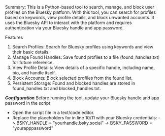Summary:
This is a Python-based tool to search, manage, and block user profiles on the Bluesky platform. With this tool, you can search for profiles based on keywords, view profile details, and block unwanted accounts. It uses the Bluesky API to interact with the platform and requires authentication via your Bluesky handle and app password.


Features
1.	Search Profiles: Search for Bluesky profiles using keywords and view their basic details.
2.	Manage Found Handles: Save found profiles to a file (found_handles.txt) for future reference.
3.	View Profile Details: View details of a specific handle, including name, bio, and handle itself.
4.	Block Accounts: Block selected profiles from the found list.
5.	Persistent Storage: Found and blocked handles are stored in found_handles.txt and blocked_handles.txt.


***Configuration***
Before running the tool, update your Bluesky handle and app password in the script:
- Open the script file in a text/code editor.
- Replace the placeholders for in line 10/11 with your Bluesky credentials:
    -> BSKY_HANDLE = "yourhandle.bsky.social"
    -> BSKY_PASSWORD = "yourapppassword"
